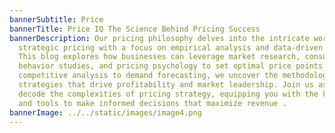 ```yaml
---
bannerSubtitle: Price
bannerTitle: Price IQ The Science Behind Pricing Success
bannerDescription: Our pricing philosophy delves into the intricate world of
  strategic pricing with a focus on empirical analysis and data-driven insights.
  This blog explores how businesses can leverage market research, consumer
  behavior studies, and pricing psychology to set optimal price points. From
  competitive analysis to demand forecasting, we uncover the methodologies and
  strategies that drive profitability and market leadership. Join us as we
  decode the complexities of pricing strategy, equipping you with the knowledge
  and tools to make informed decisions that maximize revenue .
bannerImage: ../../static/images/image4.png
---
```

